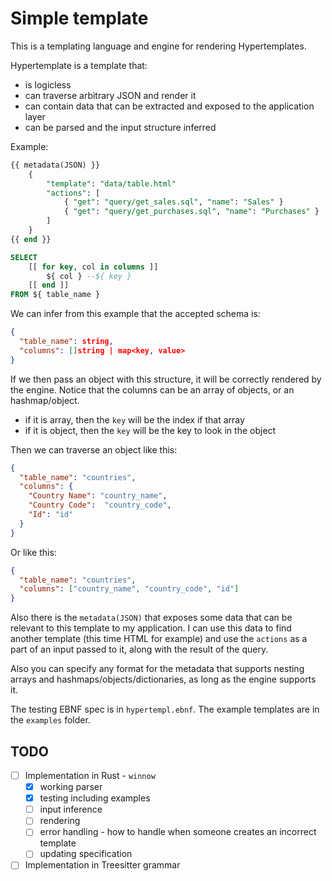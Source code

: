# Simple template

This is a templating language and engine for rendering Hypertemplates.

Hypertemplate is a template that:

- is logicless
- can traverse arbitrary JSON and render it
- can contain data that can be extracted and exposed to the application layer
- can be parsed and the input structure inferred

Example:

```sql
{{ metadata(JSON) }}
    {
        "template": "data/table.html" 
        "actions": [
            { "get": "query/get_sales.sql", "name": "Sales" }
            { "get": "query/get_purchases.sql", "name": "Purchases" }
        ]
    }
{{ end }}

SELECT
    [[ for key, col in columns ]]
        ${ col } --${ key }
    [[ end ]]
FROM ${ table_name }

```

We can infer from this example that the accepted schema is:

```JSON
{
  "table_name": string,
  "columns": []string | map<key, value>
}
```

If we then pass an object with this structure, it will be correctly rendered
by the engine. Notice that the columns can be an array of objects, or an
hashmap/object.

- if it is array, then the `key` will be the index if that array
- if it is object, then the `key` will be the key to look in the object

Then we can traverse an object like this:

```JSON
{
  "table_name": "countries",
  "columns": {
    "Country Name": "country_name",
    "Country Code":  "country_code",
    "Id": "id"
  }
}
```

Or like this:

```JSON
{
  "table_name": "countries",
  "columns": ["country_name", "country_code", "id"]
}
```

Also there is the `metadata(JSON)` that exposes some data that can be relevant
to this template to my application. I can use this data to find another
template (this time HTML for example) and use the `actions` as a part of an
input passed to it, along with the result of the query.

Also you can specify any format for the metadata that supports nesting arrays
and hashmaps/objects/dictionaries, as long as the engine supports it.

The testing EBNF spec is in `hypertempl.ebnf`. The example templates are in
the `examples` folder.

## TODO

- [ ] Implementation in Rust - `winnow`
  - [x] working parser
  - [x] testing including examples
  - [ ] input inference
  - [ ] rendering
  - [ ] error handling - how to handle when someone creates an incorrect template
  - [ ] updating specification
- [ ] Implementation in Treesitter grammar

